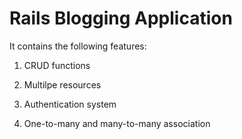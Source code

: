 # Rails Blogging Application

It contains the following features:

1. CRUD functions

2. Multilpe resources

3. Authentication system

4. One-to-many and many-to-many association
